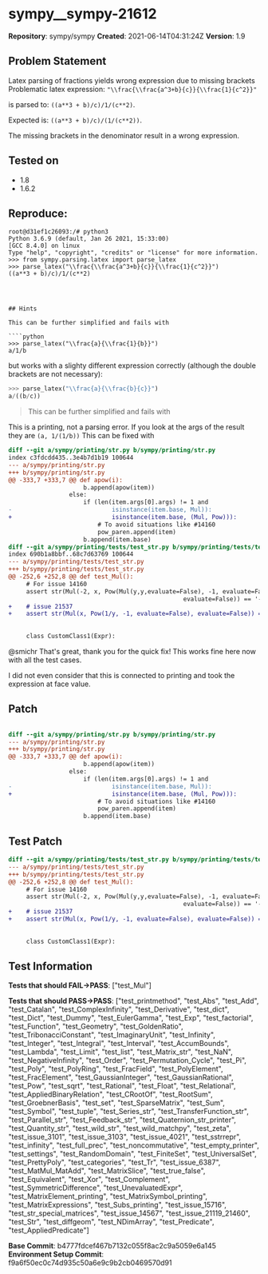 # sympy__sympy-21612

**Repository**: sympy/sympy
**Created**: 2021-06-14T04:31:24Z
**Version**: 1.9

## Problem Statement

Latex parsing of fractions yields wrong expression due to missing brackets
Problematic latex expression: `"\\frac{\\frac{a^3+b}{c}}{\\frac{1}{c^2}}"`

is parsed to: `((a**3 + b)/c)/1/(c**2)`.

Expected is: `((a**3 + b)/c)/(1/(c**2))`. 

The missing brackets in the denominator result in a wrong expression.

## Tested on

- 1.8
- 1.6.2

## Reproduce:

```
root@d31ef1c26093:/# python3
Python 3.6.9 (default, Jan 26 2021, 15:33:00)
[GCC 8.4.0] on linux
Type "help", "copyright", "credits" or "license" for more information.
>>> from sympy.parsing.latex import parse_latex
>>> parse_latex("\\frac{\\frac{a^3+b}{c}}{\\frac{1}{c^2}}")
((a**3 + b)/c)/1/(c**2)




## Hints

This can be further simplified and fails with 

````python
>>> parse_latex("\\frac{a}{\\frac{1}{b}}")
a/1/b
````
but works with a slighty different expression correctly (although the double brackets are not necessary):

````python
>>> parse_latex("\\frac{a}{\\frac{b}{c}}")
a/((b/c))
````
> This can be further simplified and fails with

This is a printing, not a parsing error. If you look at the args of the result they are `(a, 1/(1/b))`
This can be fixed with 
```diff
diff --git a/sympy/printing/str.py b/sympy/printing/str.py
index c3fdcdd435..3e4b7d1b19 100644
--- a/sympy/printing/str.py
+++ b/sympy/printing/str.py
@@ -333,7 +333,7 @@ def apow(i):
                     b.append(apow(item))
                 else:
                     if (len(item.args[0].args) != 1 and
-                            isinstance(item.base, Mul)):
+                            isinstance(item.base, (Mul, Pow))):
                         # To avoid situations like #14160
                         pow_paren.append(item)
                     b.append(item.base)
diff --git a/sympy/printing/tests/test_str.py b/sympy/printing/tests/test_str.py
index 690b1a8bbf..68c7d63769 100644
--- a/sympy/printing/tests/test_str.py
+++ b/sympy/printing/tests/test_str.py
@@ -252,6 +252,8 @@ def test_Mul():
     # For issue 14160
     assert str(Mul(-2, x, Pow(Mul(y,y,evaluate=False), -1, evaluate=False),
                                                 evaluate=False)) == '-2*x/(y*y)'
+    # issue 21537
+    assert str(Mul(x, Pow(1/y, -1, evaluate=False), evaluate=False)) == 'x/(1/y)'
 
 
     class CustomClass1(Expr):
```
@smichr That's great, thank you for the quick fix! This works fine here now with all the test cases.

I did not even consider that this is connected to printing and took the expression at face value. 

## Patch

```diff

diff --git a/sympy/printing/str.py b/sympy/printing/str.py
--- a/sympy/printing/str.py
+++ b/sympy/printing/str.py
@@ -333,7 +333,7 @@ def apow(i):
                     b.append(apow(item))
                 else:
                     if (len(item.args[0].args) != 1 and
-                            isinstance(item.base, Mul)):
+                            isinstance(item.base, (Mul, Pow))):
                         # To avoid situations like #14160
                         pow_paren.append(item)
                     b.append(item.base)


```

## Test Patch

```diff
diff --git a/sympy/printing/tests/test_str.py b/sympy/printing/tests/test_str.py
--- a/sympy/printing/tests/test_str.py
+++ b/sympy/printing/tests/test_str.py
@@ -252,6 +252,8 @@ def test_Mul():
     # For issue 14160
     assert str(Mul(-2, x, Pow(Mul(y,y,evaluate=False), -1, evaluate=False),
                                                 evaluate=False)) == '-2*x/(y*y)'
+    # issue 21537
+    assert str(Mul(x, Pow(1/y, -1, evaluate=False), evaluate=False)) == 'x/(1/y)'
 
 
     class CustomClass1(Expr):

```

## Test Information

**Tests that should FAIL→PASS**: ["test_Mul"]

**Tests that should PASS→PASS**: ["test_printmethod", "test_Abs", "test_Add", "test_Catalan", "test_ComplexInfinity", "test_Derivative", "test_dict", "test_Dict", "test_Dummy", "test_EulerGamma", "test_Exp", "test_factorial", "test_Function", "test_Geometry", "test_GoldenRatio", "test_TribonacciConstant", "test_ImaginaryUnit", "test_Infinity", "test_Integer", "test_Integral", "test_Interval", "test_AccumBounds", "test_Lambda", "test_Limit", "test_list", "test_Matrix_str", "test_NaN", "test_NegativeInfinity", "test_Order", "test_Permutation_Cycle", "test_Pi", "test_Poly", "test_PolyRing", "test_FracField", "test_PolyElement", "test_FracElement", "test_GaussianInteger", "test_GaussianRational", "test_Pow", "test_sqrt", "test_Rational", "test_Float", "test_Relational", "test_AppliedBinaryRelation", "test_CRootOf", "test_RootSum", "test_GroebnerBasis", "test_set", "test_SparseMatrix", "test_Sum", "test_Symbol", "test_tuple", "test_Series_str", "test_TransferFunction_str", "test_Parallel_str", "test_Feedback_str", "test_Quaternion_str_printer", "test_Quantity_str", "test_wild_str", "test_wild_matchpy", "test_zeta", "test_issue_3101", "test_issue_3103", "test_issue_4021", "test_sstrrepr", "test_infinity", "test_full_prec", "test_noncommutative", "test_empty_printer", "test_settings", "test_RandomDomain", "test_FiniteSet", "test_UniversalSet", "test_PrettyPoly", "test_categories", "test_Tr", "test_issue_6387", "test_MatMul_MatAdd", "test_MatrixSlice", "test_true_false", "test_Equivalent", "test_Xor", "test_Complement", "test_SymmetricDifference", "test_UnevaluatedExpr", "test_MatrixElement_printing", "test_MatrixSymbol_printing", "test_MatrixExpressions", "test_Subs_printing", "test_issue_15716", "test_str_special_matrices", "test_issue_14567", "test_issue_21119_21460", "test_Str", "test_diffgeom", "test_NDimArray", "test_Predicate", "test_AppliedPredicate"]

**Base Commit**: b4777fdcef467b7132c055f8ac2c9a5059e6a145
**Environment Setup Commit**: f9a6f50ec0c74d935c50a6e9c9b2cb0469570d91
